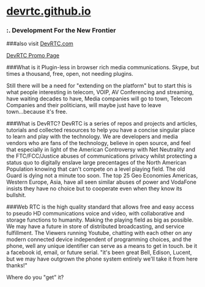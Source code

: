 [devrtc.github.io](devrtc.github.io)  
====================================
### :. Development For the New Frontier 

###also visit [DevRTC.com](http://devrtc.com)

[DevRTC Promo Page](http://devrtc.github.io/promo)

###What is it
Plugin-less in browser rich media communications. Skype, but times a thousand, free, open, not needing plugins.

Still there will be a need for "extending on the platform" but to start this is what people interesting in telecom, VOIP, AV Conferencing and streaming, have waiting decades to have, Media companies will go to town, Telecom Companies and their politicians, will maybe just have to leave town...because it's free.

###What is DevRTC?
DevRTC is a series of repos and projects and articles, tutorials and collected resources to help you have a concise singular place to learn and play with the technology. We are developers and media vendors who are fans of the technology, believe in open source, and feel that especially in light of the American Controversy with Net Neutrality and the FTC/FCC/Justice abuses of communications privacy whilst protecting a status quo to digitally enslave large precentages of the North American Population knowing that can't compete on a level playing field. The old Guard is dying not a minute too soon. The top 25 Geo Economies Americas, Western Europe, Asia, have all seen similar abuses of power and VodaFone insists they have no choice but to cooperate even when they know its bullshit.

###Web RTC is the high quality standard that allows free and easy access to pseudo HD communications voice and video, with collaborative and storage functions to humanity. Making the playing field as big as possible. We may have a future in store of distributed broadcasting, and service fulfillment. The Viewers running Youtube, chatting with each other on any modern connected device independent of programming choices, and the phone, well any unique identifier can serve as a means to get in touch. be it a facebook id, email, or future serial. "it's been great Bell, Edison, Lucent, but we may have outgrown the phone system entirely we'll take it from here thanks!"

Where do you "get" it?
